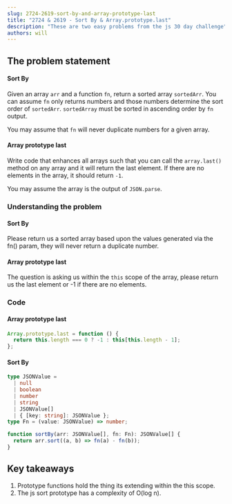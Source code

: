 ```yaml
---
slug: 2724-2619-sort-by-and-array-prototype-last
title: "2724 & 2619 - Sort By & Array.prototype.last"
description: "These are two easy problems from the js 30 day challenge"
authors: will
---
```


## The problem statement

#### Sort By

Given an array `arr` and a function `fn`, return a sorted array `sortedArr`. You can assume `fn` only returns numbers and those numbers determine the sort order of `sortedArr`. `sortedArray` must be sorted in ascending order by `fn` output.

You may assume that `fn` will never duplicate numbers for a given array.

#### Array prototype last

Write code that enhances all arrays such that you can call the `array.last()` method on any array and it will return the last element. If there are no elements in the array, it should return `-1`.

You may assume the array is the output of `JSON.parse`.

### Understanding the problem

#### Sort By

Please return us a sorted array based upon the values generated via the fn() param, they will never return a duplicate number.

#### Array prototype last

The question is asking us within the `this` scope of the array, please return us the last element or -1 if there are no elements.

### Code

#### Array prototype last

```ts
Array.prototype.last = function () {
  return this.length === 0 ? -1 : this[this.length - 1];
};
```

#### Sort By

```ts
type JSONValue =
  | null
  | boolean
  | number
  | string
  | JSONValue[]
  | { [key: string]: JSONValue };
type Fn = (value: JSONValue) => number;

function sortBy(arr: JSONValue[], fn: Fn): JSONValue[] {
  return arr.sort((a, b) => fn(a) - fn(b));
}
```

## Key takeaways

1. Prototype functions hold the thing its extending within the this scope.
2. The js sort prototype has a complexity of O(log n).
